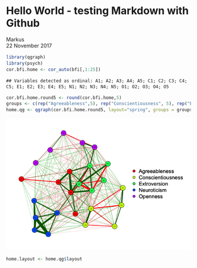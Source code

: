# Hello World - testing Markdown with Github
Markus  
22 November 2017  

```r
library(qgraph)
library(psych)
cor.bfi.home <- cor_auto(bfi[,1:25])
```

```
## Variables detected as ordinal: A1; A2; A3; A4; A5; C1; C2; C3; C4; C5; E1; E2; E3; E4; E5; N1; N2; N3; N4; N5; O1; O2; O3; O4; O5
```

```r
cor.bfi.home.round5 <- round(cor.bfi.home,5)
groups <- c(rep("Agreeableness",5), rep("Conscientiousness", 5), rep("Extroversion", 5), rep("Neuroticism", 5), rep("Openness", 5))
home.qg <- qgraph(cor.bfi.home.round5, layout="spring", groups = groups, vsize = 3)
```

![](helloworld_files/figure-html/unnamed-chunk-1-1.png)<!-- -->

```r
home.layout <- home.qg$layout
```

